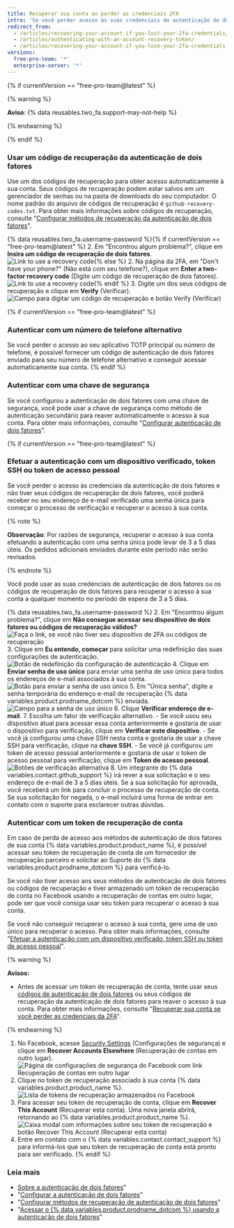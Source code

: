 ```yaml
---
title: Recuperar sua conta ao perder as credenciais 2FA
intro: 'Se você perder acesso às suas credenciais de autenticação de dois fatores, você poderá usar seus códigos de recuperação ou outra opção de recuperação, para recuperar o acesso à sua conta.'
redirect_from:
  - /articles/recovering-your-account-if-you-lost-your-2fa-credentials/
  - /articles/authenticating-with-an-account-recovery-token/
  - /articles/recovering-your-account-if-you-lose-your-2fa-credentials
versions:
  free-pro-team: '*'
  enterprise-server: '*'
---
```


{% if currentVersion == "free-pro-team@latest" %}

{% warning %}

**Aviso**: {% data reusables.two_fa.support-may-not-help %}

{% endwarning %}

{% endif %}

### Usar um código de recuperação da autenticação de dois fatores

Use um dos códigos de recuperação para obter acesso automaticamente à sua conta. Seus códigos de recuperação podem estar salvos em um gerenciador de senhas ou na pasta de downloads do seu computador. O nome padrão do arquivo de códigos de recuperação é `github-recovery-codes.txt`. Para obter mais informações sobre códigos de recuperação, consulte "[Configurar métodos de recuperação da autenticação de dois fatores](/articles/configuring-two-factor-authentication-recovery-methods#downloading-your-two-factor-authentication-recovery-codes)".

{% data reusables.two_fa.username-password %}{% if currentVersion == "free-pro-team@latest" %}
2. Em "Encontrou algum problema?", clique em **Insira um código de recuperação de dois fatores**. ![Link to use a recovery code](/assets/images/help/2fa/2fa-recovery-code-link.png){% else %}
2. Na página da 2FA, em "Don't have your phone?" (Não está com seu telefone?), clique em **Enter a two-factor recovery code** (Digite um código de recuperação de dois fatores). ![Link to use a recovery code](/assets/images/help/2fa/2fa_recovery_dialog_box.png){% endif %}
3. Digite um dos seus códigos de recuperação e clique em **Verify** (Verificar). ![Campo para digitar um código de recuperação e botão Verify (Verificar)](/assets/images/help/2fa/2fa-type-verify-recovery-code.png)

{% if currentVersion == "free-pro-team@latest" %}
### Autenticar com um número de telefone alternativo

Se você perder o acesso ao seu aplicativo TOTP principal ou número de telefone, é possível fornecer um código de autenticação de dois fatores enviado para seu número de telefone alternativo e conseguir acessar automaticamente sua conta.
{% endif %}

### Autenticar com uma chave de segurança

Se você configurou a autenticação de dois fatores com uma chave de segurança, você pode usar a chave de segurança como método de autenticação secundário para reaver automaticamente o acesso à sua conta. Para obter mais informações, consulte "[Configurar autenticação de dois fatores](/articles/configuring-two-factor-authentication#configuring-two-factor-authentication-using-a-security-key)".

{% if currentVersion == "free-pro-team@latest" %}
### Efetuar a autenticação com um dispositivo verificado, token SSH ou token de acesso pessoal
Se você perder o acesso às credenciais da autenticação de dois fatores e não tiver seus códigos de recuperação de dois fatores, você poderá receber no seu endereço de e-mail verificado uma senha única para começar o processo de verificação e recuperar o acesso à sua conta.

{% note %}

**Observação**: Por razões de segurança, recuperar o acesso à sua conta efetuando a autenticação com uma senha única pode levar de 3 a 5 dias úteis. Os pedidos adicionais enviados durante este período não serão revisados.

{% endnote %}

Você pode usar as suas credenciais de autenticação de dois fatores ou os códigos de recuperação de dois fatores para recuperar o acesso à sua conta a qualquer momento no período de espera de 3 a 5 dias.

{% data reusables.two_fa.username-password %}
2. Em "Encontrou algum problema?", clique em **Não consegue acessar seu dispositivo de dois fatores ou códigos de recuperação válidos?** ![Faça o link, se você não tiver seu dispositivo de 2FA ou códigos de recuperação](/assets/images/help/2fa/no-access-link.png)
3. Clique em **Eu entendo, começar** para solicitar uma redefinição das suas configurações de autenticação. ![Botão de redefinição da configuração de autenticação](/assets/images/help/2fa/reset-auth-settings.png)
4. Clique em **Enviar senha de uso único** para enviar uma senha de uso único para todos os endereços de e-mail associados à sua conta. ![Botão para enviar a senha de uso único](/assets/images/help/2fa/send-one-time-password.png)
5. Em "Única senha", digite a senha temporária do endereço e-mail de recuperação {% data variables.product.prodname_dotcom %} enviada. ![Campo para a senha de uso único](/assets/images/help/2fa/one-time-password-field.png)
6. Clique **Verificar endereço de e-mail**.
7. Escolha um fator de verificação alternativo.
    - Se você usou seu dispositivo atual para acessar essa conta anteriormente e gostaria de usar o dispositivo para verificação, clique em **Verificar este dispositivo**.
    - Se você já configurou uma chave SSH nesta conta e gostaria de usar a chave SSH para verificação, clique na **chave SSH**.
    - Se você já configurou um token de acesso pessoal anteriormente e gostaria de usar o token de acesso pessoal para verificação, clique em **Token de acesso pessoal**. ![Botões de verificação alternativa](/assets/images/help/2fa/alt-verifications.png)
8. Um integrante do {% data variables.contact.github_support %} irá rever a sua solicitação e o seu endereço de e-mail de 3 a 5 dias úteis. Se a sua solicitação for aprovada, você receberá um link para concluir o processo de recuperação de conta. Se sua solicitação for negada, o e-mail incluirá uma forma de entrar em contato com o suporte para esclarecer outras dúvidas.

### Autenticar com um token de recuperação de conta

Em caso de perda de acesso aos métodos de autenticação de dois fatores de sua conta {% data variables.product.product_name %}, é possível acessar seu token de recuperação de conta de um fornecedor de recuperação parceiro e solicitar ao Suporte do {% data variables.product.prodname_dotcom %} para verificá-lo.

Se você não tiver acesso aos seus métodos de autenticação de dois fatores ou códigos de recuperação e tiver armazenado um token de recuperação de conta no Facebook usando a recuperação de contas em outro lugar, pode ser que você consiga usar seu token para recuperar o acesso à sua conta.

Se você não conseguir recuperar o acesso à sua conta, gere uma de uso único para recuperar o acesso. Para obter mais informações, consulte "[Efetuar a autenticação com um dispositivo verificado, token SSH ou token de acesso pessoal](#authenticating-with-a-verified-device-ssh-token-or-personal-access-token)".

{% warning %}

**Avisos:**
- Antes de acessar um token de recuperação de conta, tente usar seus [códigos de autenticação de dois fatores](/articles/accessing-github-using-two-factor-authentication) ou seus códigos de recuperação da autenticação de dois fatores para reaver o acesso à sua conta. Para obter mais informações, consulte "[Recuperar sua conta se você perder as credenciais da 2FA](/articles/recovering-your-account-if-you-lose-your-2fa-credentials)".

{% endwarning %}

1. No Facebook, acesse [Security Settings](https://www.facebook.com/settings?tab=security) (Configurações de segurança) e clique em **Recover Accounts Elsewhere** (Recuperação de contas em outro lugar). ![Página de configurações de segurança do Facebook com link Recuperação de contas em outro lugar](/assets/images/help/settings/security-facebook-security-settings-page.png)
2. Clique no token de recuperação associado à sua conta {% data variables.product.product_name %}. ![Lista de tokens de recuperação armazenados no Facebook](/assets/images/help/settings/security-github-rae-token-on-facebook.png)
3. Para acessar seu token de recuperação de conta, clique em **Recover This Account** (Recuperar esta conta). Uma nova janela abrirá, retornando ao {% data variables.product.product_name %}. ![Caixa modal com informações sobre seu token de recuperação e botão Recover This Account (Recuperar esta conta)](/assets/images/help/settings/security-recover-account-facebook.png)
4. Entre em contato com o {% data variables.contact.contact_support %} para informá-los que seu token de recuperação de conta está pronto para ser verificado.
{% endif %}

### Leia mais

- [Sobre a autenticação de dois fatores](/articles/about-two-factor-authentication)"
- "[Configurar a autenticação de dois fatores](/articles/configuring-two-factor-authentication)"
- "[Configurar métodos de recuperação de autenticação de dois fatores](/articles/configuring-two-factor-authentication-recovery-methods)"
- "[Acessar o {% data variables.product.prodname_dotcom %} usando a autenticação de dois fatores](/articles/accessing-github-using-two-factor-authentication)"
